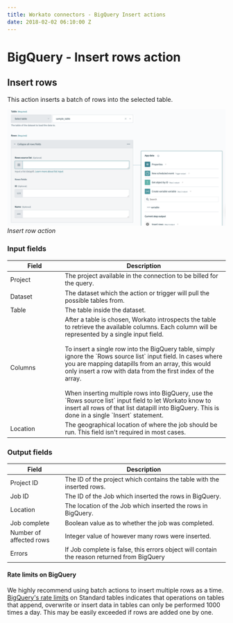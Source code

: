 ```yaml
---
title: Workato connectors - BigQuery Insert actions
date: 2018-02-02 06:10:00 Z
---
```


# BigQuery - Insert rows action

## Insert rows
This action inserts a batch of rows into the selected table.

![Insert row action](/assets/images/bigquery/insert-row-action.png)
*Insert row action*

### Input fields

<table class="unchanged rich-diff-level-one">
  <thead>
    <tr>
        <th width='25%'>Field</th>
        <th>Description</th>
    </tr>
  </thead>
  <tbody>
    <tr>
      <td>Project</td>
      <td>The project available in the connection to be billed for the query.</td>
    </tr>
    <tr>
      <td>Dataset</td>
      <td>The dataset which the action or trigger will pull the possible tables from.</td>
    </tr>
    <tr>
      <td>Table</td>
      <td>The table inside the dataset.</td>
    </tr>
    <tr>
      <td>Columns</td>
      <td>After a table is chosen, Workato introspects the table to retrieve the available columns. Each column will be represented by a single input field. <br> <br>
      To insert a single row into the BigQuery table, simply ignore the `Rows source list` input field. In cases where you are mapping datapills from an array, this would only insert a row with data from the first index of the array. <br> <br>
      When inserting multiple rows into BigQuery, use the `Rows source list` input field to let Workato know to insert all rows of that list datapill into BigQuery. This is done in a single `Insert` statement.</td>
    </tr>
    <tr>
      <td>Location</td>
      <td>The geographical location of where the job should be run. This field isn't required in most cases.</td>
    </tr>
  </tbody>
</table>

### Output fields
<table class="unchanged rich-diff-level-one">
  <thead>
    <tr>
        <th width='25%'>Field</th>
        <th>Description</th>
    </tr>
  </thead>
  <tbody>
    <tr>
      <td>Project ID</td>
      <td>The ID of the project which contains the table with the inserted rows.</td>
    </tr>
    <tr>
      <td>Job ID</td>
      <td>The ID of the Job which inserted the rows in BigQuery.</td>
    </tr>
    <tr>
      <td>Location</td>
      <td>The location of the Job which inserted the rows in BigQuery.</td>
    </tr>
    <tr>
      <td>Job complete</td>
      <td>Boolean value as to whether the job was completed.</td>
    </tr>
    <tr>
      <td>Number of affected rows</td>
      <td>Integer value of however many rows were inserted.</td>
    </tr>
    <tr>
      <td>Errors</td>
      <td>If Job complete is false, this errors object will contain the reason returned from BigQuery</td>
    </tr>
</table>

#### Rate limits on BigQuery
We highly recommend using batch actions to insert multiple rows as a time. [BigQuery's rate limits](https://cloud.google.com/bigquery/quotas#standard_tables) on Standard tables indicates that operations on tables that append, overwrite or insert data in tables can only be performed 1000 times a day. This may be easily exceeded if rows are added one by one.
